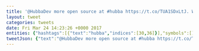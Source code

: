 ```yaml
---
title: '@HubbaDev more open source at #hubba https://t.co/TUA1SDxLtJ. Way to go @S3r3n1tyGrant'
layout: tweet
categories: tweets
date: Fri Mar 24 14:23:26 +0000 2017
entities: {"hashtags":[{"text":"hubba","indices":[30,36]}],"symbols":[],"user_mentions":[{"screen_name":"HubbaDev","name":"Development at Hubba","id":743092393725952000,"id_str":"743092393725952000","indices":[0,9]},{"screen_name":"S3r3n1tyGrant","name":"Serenity Grant","id":170522806,"id_str":"170522806","indices":[72,86]}],"urls":[{"url":"https://t.co/TUA1SDxLtJ","expanded_url":"https://github.com/agmen-hu/node-datapumps/pull/40","display_url":"github.com/agmen-hu/node-…","indices":[37,60]}]}
tweetJson: {"text":"@HubbaDev more open source at #hubba https://t.co/TUA1SDxLtJ. Way to go @S3r3n1tyGrant"}
---
```


